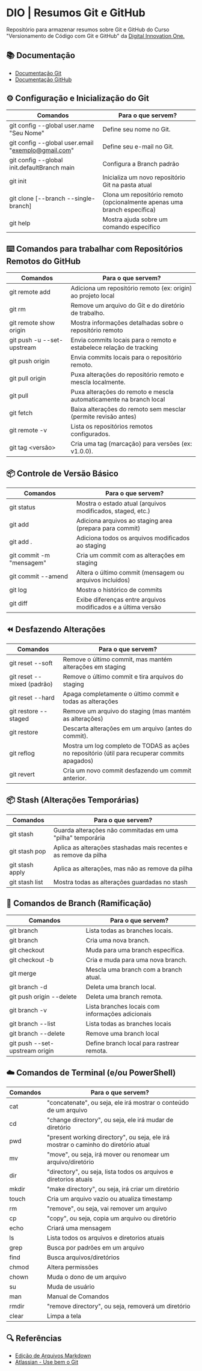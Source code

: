 
# DIO | Resumos Git e GitHub

Repositório para armazenar resumos sobre Git e GitHub do Curso "Versionamento de Código com Git e GitHub" da [Digital Innovation One.](https://www.dio.me/)

## 📚 Documentação
- [Documentação Git](https://git-scm.com/doc)
- [Documentação GitHub](https://docs.github.com/pt?hl=pt)

## ⚙️ Configuração e Inicialização do Git
|Comandos	| Para o que servem?|
|------------|-----------------|
|git config --global user.name "Seu Nome" | Define seu nome no Git.|
|git config --global user.email "exemplo@gmail.com" | Define seu e-mail no Git.|
|git config --global init.defaultBranch main|Configura a Branch padrão|
|git init	|Inicializa um novo repositório Git na pasta atual|
|git clone <URL> [--branch <branch> --single-branch]	|Clona um repositório remoto (opcionalmente apenas uma branch específica)|
|git help <comando>|Mostra ajuda sobre um comando específico|

## ⌨️ Comandos para trabalhar com Repositórios Remotos do GitHub
| Comandos | Para o que servem? |
|----------|--------------------|
|git remote add <origin> <URL>|	Adiciona um repositório remoto (ex: origin) ao projeto local|
|git rm <arquivo>|	Remove um arquivo do Git e do diretório de trabalho.|
|git remote show origin|	Mostra informações detalhadas sobre o repositório remoto|
|git push -u --set-upstream <origin> <main>|	Envia commits locais para o remoto e estabelece relação de tracking|
|git push origin <branch>|	Envia commits locais para o repositório remoto.|
|git pull origin <branch>|	Puxa alterações do repositório remoto e mescla localmente.|
|git pull|	Puxa alterações do remoto e mescla automaticamente na branch local|
|git fetch <origin> <main>|	Baixa alterações do remoto sem mesclar (permite revisão antes)|
|git remote -v|	Lista os repositórios remotos configurados.|
|git tag <versão>|	Cria uma tag (marcação) para versões (ex: v1.0.0).|

## 📦 Controle de Versão Básico
|Comandos |	Para o que servem?|
|---------|-------------------|
|git status|	Mostra o estado atual (arquivos modificados, staged, etc.)|
|git add <arquivo>|	Adiciona arquivos ao staging area (prepara para commit)|
|git add .	| Adiciona todos os arquivos modificados ao staging|
|git commit -m "mensagem"|	Cria um commit com as alterações em staging|
|git commit --amend	|Altera o último commit (mensagem ou arquivos incluídos)|
|git log|	Mostra o histórico de commits|
|git diff|	Exibe diferenças entre arquivos modificados e a última versão|

## ⏪ Desfazendo Alterações
|Comandos| Para o que servem?|
|------------|---------------|
|git reset --soft|	Remove o último commit, mas mantém alterações em staging|
|git reset --mixed (padrão)|	Remove o último commit e tira arquivos do staging|
|git reset --hard	|Apaga completamente o último commit e todas as alterações|
|git restore --staged <arquivo>	|Remove um arquivo do staging (mas mantém as alterações)|
|git restore <arquivo>|	Descarta alterações em um arquivo (antes do commit).|
|git reflog|	Mostra um log completo de TODAS as ações no repositório (útil para recuperar commits apagados)|
|git revert <commit-hash>	|Cria um novo commit desfazendo um commit anterior.|

## 📦 Stash (Alterações Temporárias)
|Comandos	|Para o que servem?|
|--------------|-----------------|
|git stash	|Guarda alterações não commitadas em uma "pilha" temporária|
|git stash pop	|Aplica as alterações stashadas mais recentes e as remove da pilha|
|git stash apply|	Aplica as alterações, mas não as remove da pilha|
|git stash list|	Mostra todas as alterações guardadas no stash|

## 🔄 Comandos de Branch (Ramificação)
| Comandos | Para o que servem? |
|----------|--------------------|
|git branch|	Lista todas as branches locais.|
|git branch <nome>|	Cria uma nova branch.|
|git checkout <branch>|	Muda para uma branch específica.|
|git checkout -b <nova-branch>|Cria e muda para uma nova branch.|
|git merge <branch>|	Mescla uma branch com a branch atual.|
|git branch -d <branch>|	Deleta uma branch local.|
|git push origin --delete <branch>|	Deleta uma branch remota.|
|git branch -v|	Lista branches locais com informações adicionais|
|git branch --list|	Lista todas as branches locais|
|git branch --delete <branch>|	Remove uma branch local|
|git push --set-upstream origin <branch>|	Define branch local para rastrear remota.|

## ☁️ Comandos de Terminal (e/ou PowerShell) 
| Comandos | Para o que servem? |
|----------|--------------------|
|cat | "concatenate", ou seja, ele irá mostrar o conteúdo de um arquivo|
|cd | "change directory", ou seja, ele irá mudar de diretório|
|pwd | "present working directory", ou seja, ele irá mostrar o caminho do diretório atual|
|mv| "move", ou seja, irá mover ou renomear um arquivo/diretório |
|dir | "directory", ou seja, lista todos os arquivos e diretorios atuais|
|mkdir | "make directory", ou seja, irá criar um diretório|
|touch | Cria um arquivo vazio ou atualiza timestamp|
|rm | "remove", ou seja, vai remover um arquivo |
|cp| "copy", ou seja, copia um arquivo ou diretório |
|echo <cria mensagem>| Criará uma mensagem|
| ls | Lista todos os arquivos e diretorios atuais|
|grep| Busca por padrões em um arquivo|
|find| Busca arquivos/diretórios |
|chmod| Altera permissões|
|chown| Muda o dono de um arquivo |
|su | Muda de usuário|
|man| Manual de Comandos|
|rmdir|"remove directory", ou seja, removerá um diretório|
|clear|Limpa a tela|

## 🔍 Referências
- [Edição de Arquivos Markdown](https://readme.so/pt)
- [Atlassian - Use bem o Git](https://www.atlassian.com/br/git)
